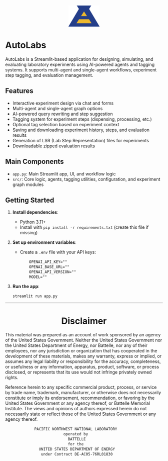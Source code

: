 
<p align="center">
   <img src="images/logo.png" alt="AutoLabs Logo" width="100" />
</p>

# AutoLabs

AutoLabs is a Streamlit-based application for designing, simulating, and evaluating laboratory experiments using AI-powered agents and tagging systems. It supports multi-agent and single-agent workflows, experiment step tagging, and evaluation management.

## Features
- Interactive experiment design via chat and forms
- Multi-agent and single-agent graph options
- AI-powered query rewriting and step suggestion
- Tagging system for experiment steps (dispensing, processing, etc.)
- Optional tag selection based on experiment context
- Saving and downloading experiment history, steps, and evaluation results
- Generation of LSR (Lab Step Representation) files for experiments
- Downloadable zipped evaluation results

## Main Components
- `app.py`: Main Streamlit app, UI, and workflow logic
- `src/`: Core logic, agents, tagging utilities, configuration, and experiment graph modules


## Getting Started


1. **Install dependencies**:

   - Python 3.11+
   - Install with `pip install -r requirements.txt` (create this file if missing)
2. **Set up environment variables**:
   - Create a `.env` file with your API keys:

     ```
         OPENAI_API_KEY=""
         OPENAI_BASE_URL=""
         OPENAI_API_VERSION=""
         MODEL=""
     ```
3. **Run the app**:

   ```
   streamlit run app.py
   ```

----

<h1 style="text-align:center;">Disclaimer</h1>

This material was prepared as an account of work sponsored by an agency of the
United States Government.  Neither the United States Government nor the United
States Department of Energy, nor Battelle, nor any of their employees, nor any
jurisdiction or organization that has cooperated in the development of these
materials, makes any warranty, express or implied, or assumes any legal
liability or responsibility for the accuracy, completeness, or usefulness or
any information, apparatus, product, software, or process disclosed, or
represents that its use would not infringe privately owned rights.
 
Reference herein to any specific commercial product, process, or service by
trade name, trademark, manufacturer, or otherwise does not necessarily
constitute or imply its endorsement, recommendation, or favoring by the United
States Government or any agency thereof, or Battelle Memorial Institute. The
views and opinions of authors expressed herein do not necessarily state or
reflect those of the United States Government or any agency thereof.
 
                 PACIFIC NORTHWEST NATIONAL LABORATORY
                              operated by
                                BATTELLE
                                for the
                   UNITED STATES DEPARTMENT OF ENERGY
                    under Contract DE-AC05-76RL01830